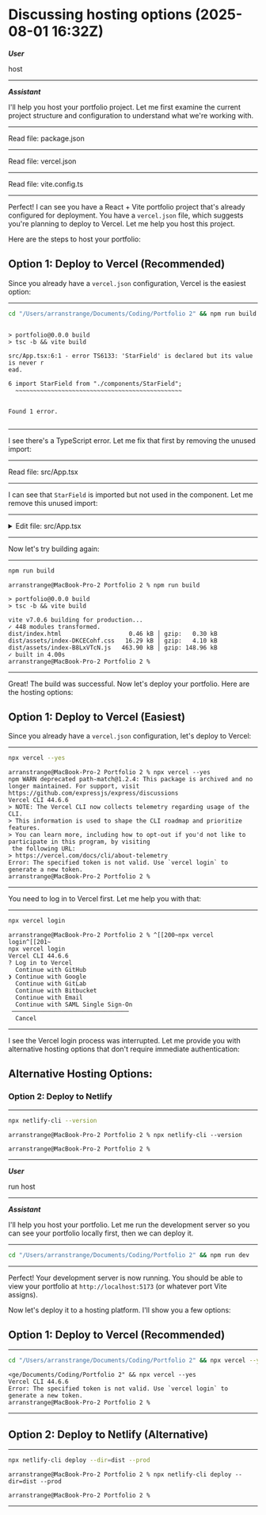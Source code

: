 <!-- Generated by SpecStory -->

# Discussing hosting options (2025-08-01 16:32Z)

_**User**_

host

---

_**Assistant**_

I'll help you host your portfolio project. Let me first examine the current project structure and configuration to understand what we're working with.


---

Read file: package.json

---

Read file: vercel.json

---

Read file: vite.config.ts

---

Perfect! I can see you have a React + Vite portfolio project that's already configured for deployment. You have a `vercel.json` file, which suggests you're planning to deploy to Vercel. Let me help you host this project.

Here are the steps to host your portfolio:

## Option 1: Deploy to Vercel (Recommended)

Since you already have a `vercel.json` configuration, Vercel is the easiest option:


---

```bash
cd "/Users/arranstrange/Documents/Coding/Portfolio 2" && npm run build
```

```

> portfolio@0.0.0 build
> tsc -b && vite build

src/App.tsx:6:1 - error TS6133: 'StarField' is declared but its value is never r
ead.

6 import StarField from "./components/StarField";
  ~~~~~~~~~~~~~~~~~~~~~~~~~~~~~~~~~~~~~~~~~~~~~~~


Found 1 error.


```

---

I see there's a TypeScript error. Let me fix that first by removing the unused import:


---

Read file: src/App.tsx

---

I can see that `StarField` is imported but not used in the component. Let me remove this unused import:


---

<details><summary>Edit file: src/App.tsx</summary>

undefined

**Chunk 1**
Lines added: undefined, lines removed: 1

```diff
@@ -4,5 +4,4 @@
  import Lenis from "lenis";
  import LoadingScreen from "./components/LoadingScreen";
- import StarField from "./components/StarField";
  import HeroPage from "./pages/HeroPage";
  import ProjectsPage from "./pages/ProjectsPage";
```

</details>

---

Now let's try building again:


---

```bash
npm run build
```

```
arranstrange@MacBook-Pro-2 Portfolio 2 % npm run build

> portfolio@0.0.0 build
> tsc -b && vite build

vite v7.0.6 building for production...
✓ 448 modules transformed.
dist/index.html                   0.46 kB │ gzip:   0.30 kB
dist/assets/index-DKCECohf.css   16.29 kB │ gzip:   4.10 kB
dist/assets/index-B8LxVTcN.js   463.90 kB │ gzip: 148.96 kB
✓ built in 4.00s
arranstrange@MacBook-Pro-2 Portfolio 2 %
```

---

Great! The build was successful. Now let's deploy your portfolio. Here are the hosting options:

## Option 1: Deploy to Vercel (Easiest)

Since you already have a `vercel.json` configuration, let's deploy to Vercel:


---

```bash
npx vercel --yes
```

```
arranstrange@MacBook-Pro-2 Portfolio 2 % npx vercel --yes
npm WARN deprecated path-match@1.2.4: This package is archived and no longer maintained. For support, visit 
https://github.com/expressjs/express/discussions
Vercel CLI 44.6.6
> NOTE: The Vercel CLI now collects telemetry regarding usage of the CLI.
> This information is used to shape the CLI roadmap and prioritize features.
> You can learn more, including how to opt-out if you'd not like to participate in this program, by visiting
 the following URL:
> https://vercel.com/docs/cli/about-telemetry
Error: The specified token is not valid. Use `vercel login` to generate a new token.
arranstrange@MacBook-Pro-2 Portfolio 2 %
```

---

You need to log in to Vercel first. Let me help you with that:


---

```bash
npx vercel login
```

```
arranstrange@MacBook-Pro-2 Portfolio 2 % ^[[200~npx vercel login^[[201~
npx vercel login
Vercel CLI 44.6.6
? Log in to Vercel
  Continue with GitHub
❯ Continue with Google
  Continue with GitLab
  Continue with Bitbucket
  Continue with Email
  Continue with SAML Single Sign-On
 ─────────────────────────────────
  Cancel
```

---

I see the Vercel login process was interrupted. Let me provide you with alternative hosting options that don't require immediate authentication:

## Alternative Hosting Options:

### Option 2: Deploy to Netlify


---

```bash
npx netlify-cli --version
```

```
arranstrange@MacBook-Pro-2 Portfolio 2 % npx netlify-cli --version

arranstrange@MacBook-Pro-2 Portfolio 2 %
```

---

_**User**_

run host

---

_**Assistant**_

I'll help you host your portfolio. Let me run the development server so you can see your portfolio locally first, then we can deploy it.


---

```bash
cd "/Users/arranstrange/Documents/Coding/Portfolio 2" && npm run dev
```

---

Perfect! Your development server is now running. You should be able to view your portfolio at `http://localhost:5173` (or whatever port Vite assigns).

Now let's deploy it to a hosting platform. I'll show you a few options:

## Option 1: Deploy to Vercel (Recommended)


---

```bash
cd "/Users/arranstrange/Documents/Coding/Portfolio 2" && npx vercel --yes
```

```
<ge/Documents/Coding/Portfolio 2" && npx vercel --yes
Vercel CLI 44.6.6
Error: The specified token is not valid. Use `vercel login` to generate a new token.
arranstrange@MacBook-Pro-2 Portfolio 2 %
```

---

## Option 2: Deploy to Netlify (Alternative)


---

```bash
npx netlify-cli deploy --dir=dist --prod
```

```
arranstrange@MacBook-Pro-2 Portfolio 2 % npx netlify-cli deploy --dir=dist --prod

arranstrange@MacBook-Pro-2 Portfolio 2 %
```

---

